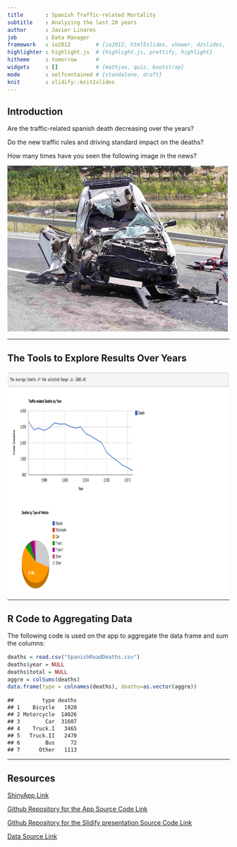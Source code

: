 ```yaml
---
title       : Spanish Traffic-related Mortality
subtitle    : Analyzing the last 20 years
author      : Javier Linares
job         : Data Manager
framework   : io2012        # {io2012, html5slides, shower, dzslides, ...}
highlighter : highlight.js  # {highlight.js, prettify, highlight}
hitheme     : tomorrow      # 
widgets     : []            # {mathjax, quiz, bootstrap}
mode        : selfcontained # {standalone, draft}
knit        : slidify::knit2slides
---
```

## Introduction
Are the traffic-related spanish death decreasing over the years?  
  
Do the new traffic rules and driving standard impact on the deaths?  
  
How many times have you seen the following image in the news?  
  
  
![](./pictures/traffic_accident.jpg)

--- 
## The Tools to Explore Results Over Years
<img src="./pictures/dashboard.png" width="1000" height="500">

---
## R Code to Aggregating Data
The following code is used on the app to aggregate the data frame and sum the columns:


```r
deaths = read.csv("SpanishRoadDeaths.csv")
deaths$year = NULL
deaths$total = NULL
aggre = colSums(deaths)
data.frame(type = colnames(deaths), deaths=as.vector(aggre))
```

```
##         type deaths
## 1    Bicycle   1920
## 2 Motorcycle  14026
## 3        Car  31607
## 4    Truck.I   3465
## 5   Truck.II   2470
## 6        Bus     72
## 7      Other   1113
```

---
## Resources

[ShinyApp Link](https://javilinares.shinyapps.io/Project)  
  
[Github Repository for the App Source Code Link](https://github.com/javilin/DevelopingDataProductsProject)  
  
[Github Repository for the Slidify presentation Source Code Link](https://github.com/javilin/DevelopingDataProductsProjectSlides)  
  
[Data Source Link](http://www.dgt.es/es/seguridad-vial/estadisticas-e-indicadores/accidentes-30dias/series-historicas/)  
